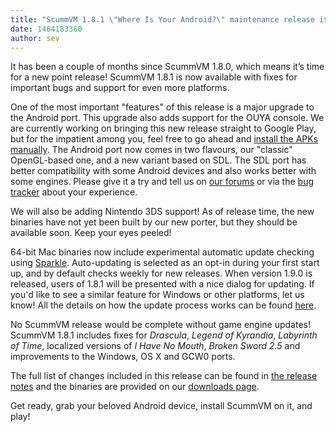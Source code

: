 ```yaml
---
title: "ScummVM 1.8.1 \"Where Is Your Android?\" maintenance release is out"
date: 1464183360
author: sev
---
```


It has been a couple of months since ScummVM 1.8.0, which means it’s time for a new point release! ScummVM 1.8.1 is now available with fixes for important bugs and support for even more platforms.

One of the most important "features" of this release is a major upgrade to the Android port. This upgrade also adds support for the OUYA console. We are currently working on bringing this new release straight to Google Play, but for the impatient among you, feel free to go ahead and [install the APKs manually](/downloads). The Android port now comes in two flavours, our "classic" OpenGL-based one, and a new variant based on SDL. The SDL port has better compatibility with some Android devices and also works better with some engines. Please give it a try and tell us on [our forums](http://forums.scummvm.org/viewforum.php?f=17) or via the [bug tracker](http://bugs.scummvm.org/) about your experience.

We will also be adding Nintendo 3DS support! As of release time, the new binaries have not yet been built by our new porter, but they should be available soon. Keep your eyes peeled!

64-bit Mac binaries now include experimental automatic update checking using [Sparkle](https://sparkle-project.org/). Auto-updating is selected as an opt-in during your first start up, and by default checks weekly for new releases. When version 1.9.0 is released, users of 1.8.1 will be presented with a nice dialog for updating. If you'd like to see a similar feature for Windows or other platforms, let us know! All the details on how the update process works can be found [here](https://sparkle-project.org/).

No ScummVM release would be complete without game engine updates! ScummVM 1.8.1 includes fixes for *Drascula*, *Legend of Kyrandia*, *Labyrinth of Time*, localized versions of *I Have No Mouth*, *Broken Sword 2.5* and improvements to the Windows, OS X and GCW0 ports.

The full list of changes included in this release can be found in [the release notes](/frs/scummvm/1.8.1/ReleaseNotes) and the binaries are provided on our [downloads page](/downloads/).

Get ready, grab your beloved Android device, install ScummVM on it, and play!
